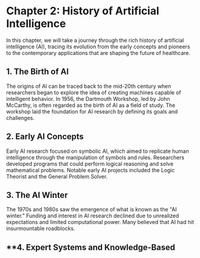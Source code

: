 Chapter 2: History of Artificial Intelligence
=============================================

In this chapter, we will take a journey through the rich history of artificial intelligence (AI), tracing its evolution from the early concepts and pioneers to the contemporary applications that are shaping the future of healthcare.

**1. The Birth of AI**
----------------------

The origins of AI can be traced back to the mid-20th century when researchers began to explore the idea of creating machines capable of intelligent behavior. In 1956, the Dartmouth Workshop, led by John McCarthy, is often regarded as the birth of AI as a field of study. The workshop laid the foundation for AI research by defining its goals and challenges.

**2. Early AI Concepts**
------------------------

Early AI research focused on symbolic AI, which aimed to replicate human intelligence through the manipulation of symbols and rules. Researchers developed programs that could perform logical reasoning and solve mathematical problems. Notable early AI projects included the Logic Theorist and the General Problem Solver.

**3. The AI Winter**
--------------------

The 1970s and 1980s saw the emergence of what is known as the "AI winter." Funding and interest in AI research declined due to unrealized expectations and limited computational power. Many believed that AI had hit insurmountable roadblocks.

\*\*4. Expert Systems and Knowledge-Based
-----------------------------------------

